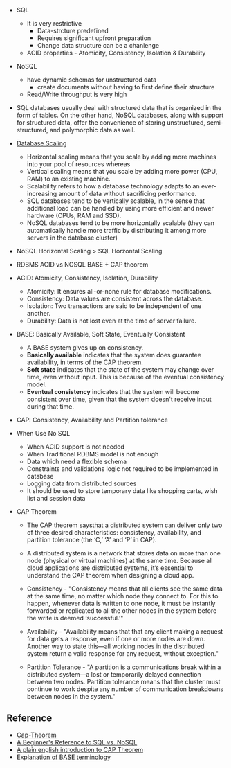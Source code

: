- SQL
    - It is very restrictive
        - Data-strcture predefined
        - Requires significant upfront preparation
        - Change data structure can be a chanlenge
    - ACID properties - Atomicity, Consistency, Isolation & Durability

- NoSQL
    - have dynamic schemas for unstructured data
        - create documents without having to first define their structure
    - Read/Write throughput is very high

- SQL databases usually deal with structured data that is organized in the form of tables. On the other hand, NoSQL databases, along with support for structured data, offer the convenience of storing unstructured, semi-structured, and polymorphic data as well.

- [Database Scaling](https://softwareengineering.stackexchange.com/questions/194340/why-are-nosql-databases-more-scalable-than-sql)
    - Horizontal scaling means that you scale by adding more machines into your pool of resources whereas
    - Vertical scaling means that you scale by adding more power (CPU, RAM) to an existing machine.
    - Scalability refers to how a database technology adapts to an ever-increasing amount of data without sacrificing performance.
    - SQL databases tend to be vertically scalable, in the sense that additional load can be handled by using more efficient and newer hardware (CPUs, RAM and SSD). 
    -  NoSQL databases tend to be more horizontally scalable (they can automatically handle more traffic by distributing it among more servers in the database cluster)

- NoSQL Horizontal Scaling > SQL Horzontal Scaling

- RDBMS ACID vs NOSQL BASE + CAP theorem
- ACID: Atomicity, Consistency, Isolation, Durability
    - Atomicity: It ensures all-or-none rule for database modifications.
    - Consistency: Data values are consistent across the database.
    - Isolation: Two transactions are said to be independent of one another.
    - Durability: Data is not lost even at the time of server failure.
- BASE: Basically Available, Soft State, Eventually Consistent
    - A BASE system gives up on consistency.
    - **Basically available** indicates that the system does guarantee availability, in terms of the CAP theorem.
    - **Soft state** indicates that the state of the system may change over time, even without input. This is because of the eventual consistency model.
    - **Eventual consistency** indicates that the system will become consistent over time, given that the system doesn't receive input during that time.
- CAP: Consistency, Availability and Partition tolerance


- When Use No SQL
    - When ACID support is not needed
    - When Traditional RDBMS model is not enough
    - Data which need a flexible schema
    - Constraints and validations logic not required to be implemented in database
    - Logging data from distributed sources
    - It should be used to store temporary data like shopping carts, wish list and session data

- CAP Theorem
    - The CAP theorem saysthat a distributed system can deliver only two of three desired characteristics: consistency, availability, and partition tolerance (the ‘C,’ ‘A’ and ‘P’ in CAP).

    - A distributed system is a network that stores data on more than one node (physical or virtual machines) at the same time. Because all cloud applications are distributed systems, it’s essential to understand the CAP theorem when designing a cloud app.

    - Consistency - "Consistency means that all clients see the same data at the same time, no matter which node they connect to. For this to happen, whenever data is written to one node, it must be instantly forwarded or replicated to all the other nodes in the system before the write is deemed ‘successful.’"

    - Availability - "Availability means that that any client making a request for data gets a response, even if one or more nodes are down. Another way to state this—all working nodes in the distributed system return a valid response for any request, without exception."

    - Partition Tolerance - "A partition is a communications break within a distributed system—a lost or temporarily delayed connection between two nodes. Partition tolerance means that the cluster must continue to work despite any number of communication breakdowns between nodes in the system."

## Reference
- [Cap-Theorem](https://www.ibm.com/cloud/learn/cap-theorem)
- [A Beginner's Reference to SQL vs. NoSQL](https://algodaily.com/lessons/a-beginners-reference-to-sql-vs-nosql)
- [A plain english introduction to CAP Theorem](http://ksat.me/a-plain-english-introduction-to-cap-theorem)
- [Explanation of BASE terminology](https://stackoverflow.com/questions/3342497/explanation-of-base-terminology)
